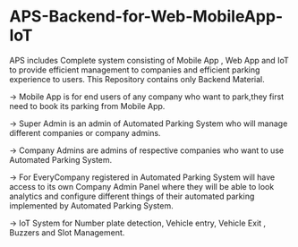 # APS-Backend-for-Web-MobileApp-IoT
APS includes Complete system consisting of Mobile App , Web App and IoT to provide efficient management to companies and efficient parking experience to users. This Repository contains only Backend Material.    
  
-> Mobile App is for end users of any company who want to park,they first need to book its parking from Mobile App.  
  
-> Super Admin is an admin of Automated Parking System who will manage different companies or company admins.  
  
-> Company Admins are admins of respective companies who want to use Automated Parking System.  
  
-> For EveryCompany registered in Automated Parking System will have access to its own Company Admin Panel where they will be able to look analytics and configure different things of their automated parking implemented by Automated Parking System.  

-> IoT System for Number plate detection, Vehicle entry, Vehicle Exit , Buzzers and Slot Management.
